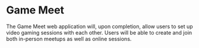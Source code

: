 # Game Meet

The Game Meet web application will, upon completion, allow users to set up video gaming sessions with each other. Users will be able to create and join both in-person meetups as well as online sessions.